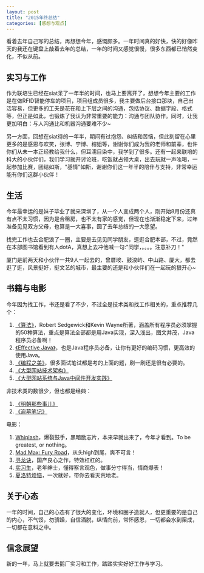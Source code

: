 ```yaml
---
layout: post
title: "2015年终总结"
categories: [感想与观点]
---
```


看着去年自己写的总结，再想想今年，感慨颇多。一年时间真的好快，快的好像昨天的我还在键盘上敲着去年的总结，一年的时间又感觉很慢，很多东西都已悄然变化，不似从前。

## 实习与工作
作为联培生已经在siat呆了一年半的时间，也马上要离开了，想想今年主要的工作是在做RFID智能停车的项目，项目组成员很多，我主要做后台接口那块，自己出活容易，但更多的工夫是花在和上下层之间的沟通，包括协议、数据字段、格式等，但正是如此，也锻炼了我认为非常重要的能力：沟通与团队协作。同时，让我更加明白：与人沟通比和机器沟通要难不少~

另一方面，回想在siat待的一年半，期间有过抱怨、纠结和苦恼，但此刻留在心里更多的是感恩与欢笑，张博、宁博、榕姐等，谢谢你们成为我的老师和前辈，也许你们从未一本正经教给我什么，但耳濡目染中，我学到了很多。还有一起来联培的科大的小伙伴们，我们学习就开讨论班，吃饭就占领大桌，出去玩就一声吆喝，一起参加比赛，团结如斯，"基情"如斯，谢谢你们这一年半的陪伴与支持，非常幸运能有你们这群小伙伴！

## 生活
今年最幸运的是妹子毕业了就来深圳了，从一个人变成两个人，刚开始8月份还真有点不太习惯，因为是合租房，也不太有家的感觉，但现在也渐渐稳定下来，过年准备见见双方父母，也算是一大喜事，圆了去年总结的一大愿望。

找完工作也去合肥浪了一圈，主要是去见见同学朋友，逛逛合肥本部，不过，竟然在本部图书馆看到有人dotA，真想上去冲他喊一句:"同学，。。。。注意补刀！"

厦门是前两天和小伙伴一共9人一起去的，曾厝垵、鼓浪屿、中山路、厦大，都去逛了逛，风景挺好，挺文艺的城市，最主要的还是和小伙伴们在一起玩的狠开心~

## 书籍与电影
今年因为找工作，书还是看了不少，不过全是技术类和找工作相关的，重点推荐几个：

1. [《算法》](http://book.douban.com/subject/10432347/)，Robert Sedgewick和Kevin Wayne所著，涵盖所有程序员必须掌握的50种算法，重点是算法全部都是用Java实现，深入浅出，图文并茂，Java程序员必备啊！
2. [《Effective Java》](http://book.douban.com/subject/3360807/)，也是Java程序员必备，让你有更好的编码习惯，更高效的使用Java。
3. [《编程之美》](http://book.douban.com/subject/3004255/)，很多面试笔试都是考的上面的题，刷一刷还是很有必要的。
4. [《大型网站技术架构》](http://book.douban.com/subject/25723064/)
5. [《大型网站系统与Java中间件开发实践》](http://book.douban.com/subject/25867042/)

非技术类的数很少，但也都是经典：
1. [《明朝那些事儿》](http://book.douban.com/subject/7163250/)
2. [《盗墓笔记》](http://book.douban.com/subject/6953273/)

电影：

1. [Whiplash](http://movie.douban.com/subject/25773932/)，爆裂鼓手，黑暗励志片，本来早就出来了，今年才看到。To be greatest, or nothing。
2. [Mad Max: Fury Road](http://movie.douban.com/subject/3592854/)，从头high到尾，爽不可言！
3. [寻龙诀](http://movie.douban.com/subject/3077412/)，国产良心之作，特效杠杠的。
4. [实习生](http://movie.douban.com/subject/10594965/)，老年绅士，懂得察言观色，做事分寸得当，情商爆表！
5. [夏洛特烦恼](http://movie.douban.com/subject/25964071/)，一次就好，带你去看天荒地老。

## 关于心态
一年的时间，自己的心态有了很大的变化，环境和圈子造就人，但更重要的是自己的内心，不气馁，勿骄躁，自信洒脱，纵情向前，常怀感恩，一切都会水到渠成，一切都在意料之中。

## 信念展望
新的一年，马上就要去鹅厂实习和工作，踏踏实实好好工作与学习。

